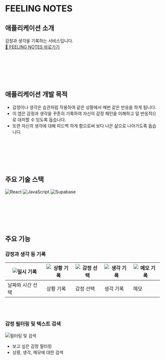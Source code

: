 # FEELING NOTES

## 애플리케이션 소개

감정과 생각을 기록하는 서비스입니다.
<br>
[📘 FEELING NOTES 바로가기](https://feeling-notes.vercel.app/)

<br><br><br><br><br>

## 애플리케이션 개발 목적

- 감정이나 생각은 습관처럼 작용하여 같은 상황에서 매번 같은 반응을 하게 됩니다.
- 이 앱은 감정과 생각을 꾸준히 기록하여 자신의 감정 패턴을 이해하고 덜 반응적으로 대처할 수 있도록 돕습니다.
- 또한 자신의 생각에 대해 피드백 하게 함으로써 보다 나은 삶으로 나아가도록 돕습니다.

<br><br><br><br><br>

## 주요 기술 스택

![React](https://img.shields.io/badge/react-%2361DAFB.svg?style=for-the-badge&logo=react&logoColor=white)
![JavaScript](https://img.shields.io/badge/javascript-%23323330.svg?style=for-the-badge&logo=javascript&logoColor=%23F7DF1E)
![Supabase](https://img.shields.io/badge/Supabase-3ECF8E?style=for-the-badge&logo=supabase&logoColor=white)

<br><br><br><br><br>

## 주요 기능

### 감정과 생각 등 기록

| ![일시 기록](https://blog.kakaocdn.net/dn/bn07oA/btsHngfG22W/RcW03viCz03bQaGXEiAW70/img.gif) | ![상황 기록](https://blog.kakaocdn.net/dn/spz0Y/btsHn6DxiNl/GBcZAxoSp12vgrOMuR8wG1/img.gif) | ![감정 선택](https://blog.kakaocdn.net/dn/0FDJc/btsHl7YlIPM/Em7uGzzNIcSk16flU7bCVK/img.gif) | ![생각 기록](https://blog.kakaocdn.net/dn/cRVvVe/btsHmw4F1VD/AjBXM5K5UfAf1O2vYcciQ1/img.gif) | ![메모 기록](https://blog.kakaocdn.net/dn/dyRBzA/btsHod3CHks/mvqk0TNtSP4amoPRXGryZ0/img.gif) |
| -------------------------------------------------------------------------------------------- | ------------------------------------------------------------------------------------------- | ------------------------------------------------------------------------------------------- | -------------------------------------------------------------------------------------------- | -------------------------------------------------------------------------------------------- |
| 날짜와 시간 선택                                                                             | 상황 기록                                                                                   | 감정 선택                                                                                   | 생각 기록                                                                                    | 메모                                                                                         |

<br><br>

### 감정 필터링 및 텍스트 검색

![필터링 및 검색](https://blog.kakaocdn.net/dn/x5bAh/btsHS7aYsZv/QW6LyKqGSEP5cvxGdsCg5K/img.gif)

- 보고 싶은 감정 필터링
- 상황, 생각, 메모에 대한 검색

<br><br><br>
